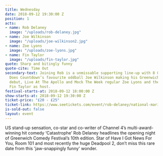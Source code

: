 ```yaml
---
title: Wednesday
date: 2018-09-12 19:30:00 Z
position: 1
acts:
- name: Rob Delaney
  image: "/uploads/rob-delaney.jpg"
- name: Joe Wilkinson
  image: "/uploads/joe-wilkinson2.jpg"
- name: Zoe Lyons
  image: "/uploads/zoe-lyons.jpg"
- name: Fin Taylor
  image: "/uploads/fin-taylor.jpg"
quote: Sharp and bitingly funny
quote-cite: Time Out
secondary-text: Joining Rob is a unmissable supporting line-up with 8 Out Of 10 Cats
  Does Countdown’s favourite oddball Joe Wilkinson making his Greenwich Comedy Festival
  debut, Live At The Apollo and Mock The Week regular Zoe Lyons and the fiercely funny
  Fin Taylor as host.
festival-starts-at: 2018-09-12 18:00:00 Z
show-starts-at: 2018-09-12 19:30:00 Z
ticket-price: "£20 - £25"
ticket-link: https://www.seetickets.com/event/rob-delaney/national-maritime-museum/1242622
is-sold-out: false
layout: event
---
```


US stand-up sensation, co-star and co-writer of Channel 4’s multi-award-winning hit comedy ‘Catastrophe’ Rob Delaney headlines the opening night of Greenwich Comedy Festival’s 10th edition. Star of Have I Got News For You, Room 101 and most recently the huge Deadpool 2, don’t miss this rare date from this 'jaw-snappingly funny' wonder.